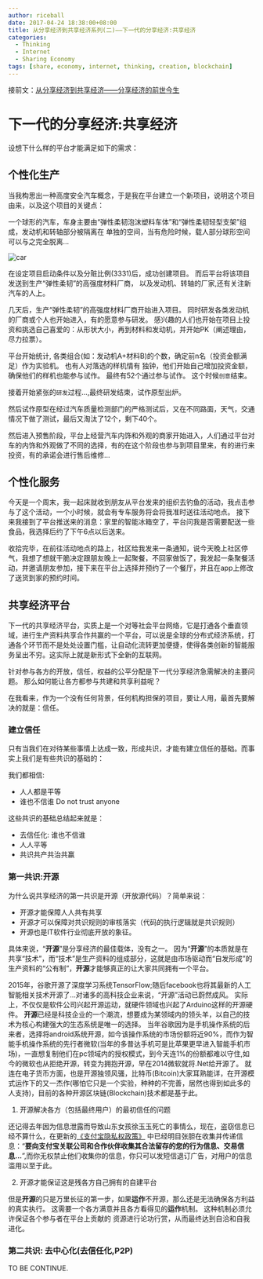 ```yaml
---
author: riceball
date: 2017-04-24 18:38:00+08:00
title: 从分享经济到共享经济系列(二)——下一代的分享经济:共享经济
categories:
  - Thinking
  - Internet
  - Sharing Economy
tags: [share, economy, internet, thinking, creation, blockchain]
---
```


接前文：[从分享经济到共享经济——分享经济的前世今生](./share-economy)

# 下一代的分享经济:共享经济

设想下什么样的平台才能满足如下的需求：

## 个性化生产

当我构思出一种高度安全汽车概念，于是我在平台建立一个新项目，说明这个项目由来，以及这个项目的关键点：

一个球形的汽车，车身主要由“弹性柔韧泡沫塑料车体”和“弹性柔韧轻型支架”组成，发动机和转轴部分被隔离在
单独的空间，当有危险时候，载人部分球形空间可以与之完全脱离...

![car](./car.jpg)

在设定项目启动条件以及分赃比例(3331)后，成功创建项目。 而后平台将该项目发送到生产“弹性柔韧”的高强度材料厂商，
以及发动机、转轴的厂家,还有关注新汽车的人上。

几天后，生产“弹性柔韧”的高强度材料厂商开始进入项目。 同时研发各类发动机的厂商或个人也开始进入，有的愿意参与研发。
感兴趣的人们也开始在项目上投资和挑选自己喜爱的：从形状大小，再到材料和发动机，并开始PK（阐述理由，尽力拉票）。

平台开始统计, 各类组合(如：发动机A+材料B)的个数，确定前n名（投资金额满足）作为实验机。 也有人对落选的样机情有
独钟，他们开始自己增加投资金额，确保他们的样机也能参与试作。 最终有52个通过参与试作。 这个时候`创意`结束。

接着开始紧张的`研发`过程...,最终研发结束，试作原型出炉。

然后试作原型在经过汽车质量检测部门的严格测试后，又在不同路面，天气，交通情况下做了测试，最后又淘汰了12个，剩下40个。

然后进入预售阶段，平台上经营汽车内饰和外观的商家开始进入，人们通过平台对车的内饰和外观做了不同的选择，有的在这个阶段也参与到项目里来，有的进行来投资，有的承诺会进行售后维修...

## 个性化服务

今天是一个周末，我一起床就收到朋友从平台发来的组织去钓鱼的活动，我点击参与了这个活动，一个小时候，就会有专车服务将会将我准时送往活动地点。 接下来我接到了平台推送来的消息：家里的智能冰箱空了，平台问我是否需要配送一些食品，我选择后约了下午6点以后送来。

收拾完毕，在前往活动地点的路上，社区给我发来一条通知，说今天晚上社区停气，我想了想就干脆决定跟朋友晚上一起聚餐，不回家做饭了，我发起一条聚餐活动，并邀请朋友参加，接下来在平台上选择并预约了一个餐厅，并且在app上修改了送货到家的预约时间。

## 共享经济平台

下一代的共享经济平台，实质上是一个对等社会平台网络，它是打通各个垂直领域，进行生产资料共享合作共赢的一个平台，可以说是全球的分布式经济系统，打通各个环节而不是处处设置门槛，让自动化流转更加便捷，使得各类创新的智能服务呈出不穷。这实际上就是新形式下全新的互联网。

针对参与各方的开放，信任，权益的公平分配是下一代分享经济急需解决的主要问题。 那么如何能让各方都参与共建和共享利益呢？

在我看来，作为一个没有任何背景，任何机构担保的项目，要让人用，最首先要解决的就是：信任。

### 建立信任

只有当我们在对待某些事情上达成一致，形成共识，才能有建立信任的基础。而事实上我们是有些共识的基础的：

我们都相信:

* 人人都是平等
* 谁也不信谁 Do not trust anyone

这些共识的基础总结起来就是：

* 去信任化: 谁也不信谁
* 人人平等
* 共识共产共治共赢


### 第一共识:开源

为什么说共享经济的第一共识是开源（开放源代码）？简单来说：

* 开源才能保障人人共有共享
* 开源才可以保障对共识规则的审核落实（代码的执行逻辑就是共识规则）
* 开源也是IT软件行业彻底开放的象征。

具体来说，“**开源**”是分享经济的最佳载体，没有之一。 因为“**开源**”的本质就是在共享“技术”，而“技术”是生产资料的组成部分，这就是由市场驱动而“自发形成”的生产资料的“公有制”，**开源**才能够真正的让大家共同拥有一个平台。

2015年，谷歌开源了深度学习系统TensorFlow;随后facebook也将其最新的人工智能相关技术开源了...对诸多的高科技企业来说，“开源”活动已蔚然成风。 实际上，不仅仅是软件公司兴起开源运动，就硬件领域也兴起了Arduino这样的开源硬件。 **开源**已经是科技企业的一个潮流，想要成为某领域内的领头羊，以自己的技术为核心构建强大的生态系统是唯一的选择。 当年谷歌因为是手机操作系统的后来者，选择将android系统开源，如今该操作系统的市场份额将近90%，而作为智能手机操作系统的先行者微软(当年的多普达手机可是比苹果更早进入智能手机市场)，一直想复制他们在pc领域内的授权模式，到今天连1%的份额都难以守住,如今的微软也从拒绝开源，转变为拥抱开源，早在2014微软就将.Net给开源了。 就连在电子货币方面，也是开源独领风骚，比特币(Bitcoin)大家耳熟能详，在开源模式运作下的又一杰作(哪怕它只是一个实验，种种的不完善，居然也得到如此多的人支持)，目前的各种开源区块链(Blockchain)技术都是基于此。

1. 开源解决各方（包括最终用户）的最初信任的问题

还记得去年因为信息泄露而导致山东女孩徐玉玉死亡的事情么，现在，盗窃信息已经不算什么，在更新的[《支付宝隐私权政策》](https://docs.alipay.com/policies/privacy/alipay)
中已经明目张胆在收集并传递信息：“**要向支付宝关联公司和合作伙伴收集其合法留存的您的行为信息、交易信息...**”,而你无权禁止他们收集你的信息，你只可以发短信退订广告，对用户的信息滥用以至于此。

2. 开源才能保证这是残各方自己拥有的自建平台

但是**开源**的只是万里长征的第一步，如果**运作**不开源，那么还是无法确保各方利益的真实执行。
这需要一个各方满意并且各方看得见的**运作**机制。 这种机制必须允许保证各个参与者在平台上贡献的
资源进行论功行赏，从而最终达到自洽和自我进化。


### 第二共识: 去中心化(去信任化,P2P)

TO BE CONTINUE.

